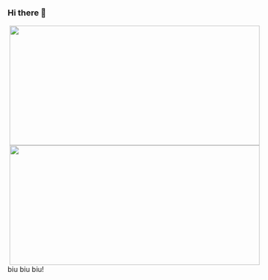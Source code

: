 ### Hi there 👋

<!-- <a href="https://github.com/sudong0701/sudong0701"> -->
  <img align="right" width="500" height="240" src="https://github-readme-stats.vercel.app/api?username=sudong0701&show_icons=true&text_color=24292e&bg_color=ffffff&hide_title=true">
<!-- </a> -->

<!-- <a href="https://github.com/sudong0701/sudong0701"> -->
  <img align="right" width="500" height="240" src="https://github-readme-stats.vercel.app/api/top-langs/?username=sudong0701&layout=compact">
<!-- </a> -->


biu biu biu!
